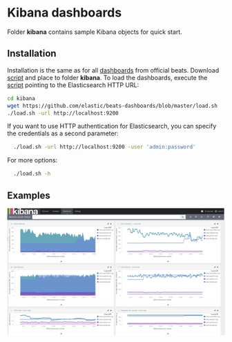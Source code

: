 # Kibana dashboards

Folder **kibana** contains sample Kibana objects for quick start.

## Installation

Installation is the same as for all [dashboards](https://github.com/elastic/beats-dashboards) from official beats. Download [script](https://github.com/elastic/beats-dashboards/blob/master/load.sh) and place to folder **kibana**. To load the dashboards, execute the [script](https://github.com/elastic/beats-dashboards/blob/master/load.sh) pointing to the Elasticsearch HTTP URL:

```bash
cd kibana
wget https://github.com/elastic/beats-dashboards/blob/master/load.sh
./load.sh -url http://localhost:9200
```

If you want to use HTTP authentication for Elasticsearch, you can specify the credentials as a second parameter:

```bash
  ./load.sh -url http://localhost:9200 -user 'admin:password'
```

For more options:

```bash
  ./load.sh -h
```

## Examples

![Apache HTTPD server-status](/doc/images/apache-server-status.png)
